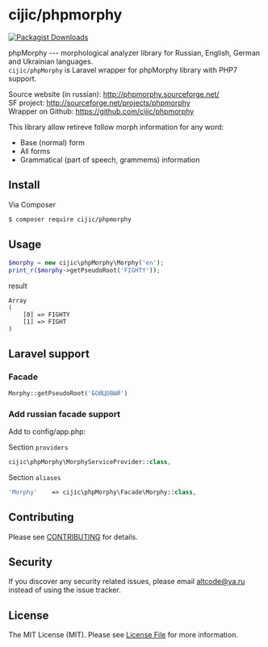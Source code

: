 # cijic/phpmorphy

[![Packagist Downloads](https://img.shields.io/packagist/dt/cijic/phpmorphy.svg)](https://packagist.org/packages/cijic/phpmorphy)

phpMorphy --- morphological analyzer library for Russian, English, German and Ukrainian languages.  
```cijic/phpMorphy``` is Laravel wrapper for phpMorphy library with PHP7 support.

Source website (in russian): http://phpmorphy.sourceforge.net/  
SF project: http://sourceforge.net/projects/phpmorphy  
Wrapper on Github: https://github.com/cijic/phpmorphy

This library allow retireve follow morph information for any word:
- Base (normal) form
- All forms
- Grammatical (part of speech, grammems) information

## Install

Via Composer
``` bash
$ composer require cijic/phpmorphy
```

## Usage

```php
$morphy = new cijic\phpMorphy\Morphy('en');
print_r($morphy->getPseudoRoot('FIGHTY'));
```
result 
```
Array
(
    [0] => FIGHTY
    [1] => FIGHT
)
```
## Laravel support
### Facade
``` php
Morphy::getPseudoRoot('БОЙЦОВЫЙ')
```

### Add russian facade support

Add to config/app.php:

Section ```providers```
``` php
cijic\phpMorphy\MorphyServiceProvider::class,
```

Section ```aliases```
``` php
'Morphy'    => cijic\phpMorphy\Facade\Morphy::class,
```
## Contributing
Please see [CONTRIBUTING](CONTRIBUTING.md) for details.

## Security
If you discover any security related issues, please email altcode@ya.ru instead of using the issue tracker.

## License
The MIT License (MIT). Please see [License File](LICENSE.md) for more information.
